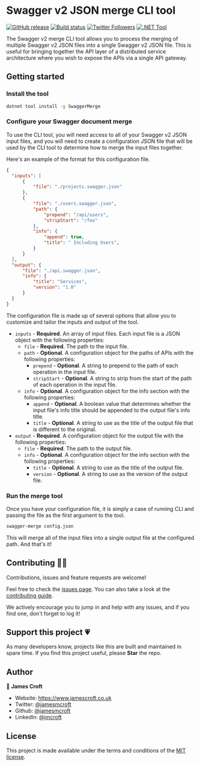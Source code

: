# Swagger v2 JSON merge CLI tool

[![GitHub release](https://img.shields.io/github/release/jamesmcroft/swagger-merge.svg)](https://github.com/jamesmcroft/swagger-merge/releases)
[![Build status](https://github.com/jamesmcroft/swagger-merge/actions/workflows/ci.yml/badge.svg?branch=main)](https://github.com/jamesmcroft/swagger-merge/actions/workflows/ci.yml)
[![Twitter Followers](https://img.shields.io/twitter/follow/jamesmcroft?label=follow%20%40jamesmcroft&style=flat)](https://twitter.com/jamesmcroft)
[![.NET Tool](https://img.shields.io/nuget/v/SwaggerMerge)](https://www.nuget.org/packages/SwaggerMerge/)

The Swagger v2 merge CLI tool allows you to process the merging of multiple Swagger v2 JSON files into a single Swagger v2 JSON file. This is useful for bringing together the API layer of a distributed service architecture where you wish to expose the APIs via a single API gateway.

## Getting started

### Install the tool

```bash
dotnet tool install -g SwaggerMerge
```

### Configure your Swagger document merge

To use the CLI tool, you will need access to all of your Swagger v2 JSON input files, and you will need to create a configuration JSON file that will be used by the CLI tool to determine how to merge the input files together.

Here's an example of the format for this configuration file.

```json
{
  "inputs": [
      {
          "file": "./projects.swagger.json"
      },
      {
          "file": "./users.swagger.json",
          "path": {
              "prepend": "/api/users",
              "stripStart": "/foo"
          },
          "info": {
              "append": true,
              "title": " Including Users",
          }
      }
  ],
  "output": {
      "file": "./api.swagger.json",
      "info": {
          "title": "Services",
          "version": "1.0"
      }
  }
}
```

The configuration file is made up of several options that allow you to customize and tailor the inputs and output of the tool.

- `inputs` - **Required**. An array of input files. Each input file is a JSON object with the following properties:
  - `file` - **Required**. The path to the input file.
  - `path` - **Optional**. A configuration object for the paths of APIs with the following properties:
    - `prepend` - **Optional**. A string to prepend to the path of each operation in the input file.
    - `stripStart` - **Optional**. A string to strip from the start of the path of each operation in the input file.
  - `info` - **Optional**. A configuration object for the info section with the following properties:
    - `append` - **Optional**. A boolean value that determines whether the input file's info title should be appended to the output file's info title.
    - `title` - **Optional**. A string to use as the title of the output file that is different to the original.
- `output` - **Required**. A configuration object for the output file with the following properties:
  - `file` - **Required**. The path to the output file.
  - `info` - **Optional**. A configuration object for the info section with the following properties:
    - `title` - **Optional**. A string to use as the title of the output file.
    - `version` - **Optional**. A string to use as the version of the output file.

### Run the merge tool

Once you have your configuration file, it is simply a case of running CLI and passing the file as the first argument to the tool. 

```bash
swagger-merge config.json
```

This will merge all of the input files into a single output file at the configured path. And that's it!

## Contributing 🤝🏻

Contributions, issues and feature requests are welcome!

Feel free to check the [issues page](https://github.com/jamesmcroft/swagger-merge/issues). You can also take a look at the [contributing guide](https://github.com/jamesmcroft/swagger-merge/blob/main/CONTRIBUTING.md).

We actively encourage you to jump in and help with any issues, and if you find one, don't forget to log it!

## Support this project 💗

As many developers know, projects like this are built and maintained in spare time. If you find this project useful, please **Star** the repo.

## Author

👤 **James Croft**

* Website: https://www.jamescroft.co.uk
* Twitter: [@jamesmcroft](https://twitter.com/jamesmcroft)
* Github: [@jamesmcroft](https://github.com/jamesmcroft)
* LinkedIn: [@jmcroft](https://linkedin.com/in/jmcroft)

## License

This project is made available under the terms and conditions of the [MIT license](LICENSE).
